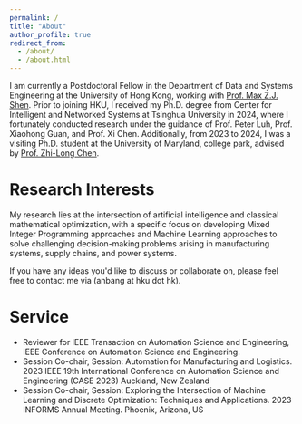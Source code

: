 ```yaml
---
permalink: /
title: "About"
author_profile: true
redirect_from: 
  - /about/
  - /about.html
---
```


I am currently a Postdoctoral Fellow in the Department of Data and Systems Engineering at the University of Hong Kong, working with [Prof. Max Z.J. Shen](https://www.dase.hku.hk/people/max-z-j-shen). Prior to joining HKU, I received my Ph.D. degree from Center for Intelligent and Networked Systems at Tsinghua University in 2024, where I fortunately conducted research under the guidance of Prof. Peter Luh, Prof. Xiaohong Guan, and Prof. Xi Chen. Additionally, from 2023 to 2024, I was a visiting Ph.D. student at the University of Maryland, college park, advised by [Prof. Zhi-Long Chen](https://www.rhsmith.umd.edu/directory/zhi-long-chen). 


Research Interests
======
My research lies at the intersection of artificial intelligence and classical mathematical optimization, with a specific focus on developing Mixed Integer Programming approaches and Machine Learning approaches to solve challenging decision-making problems arising in manufacturing systems, supply chains, and power systems.

If you have any ideas you'd like to discuss or collaborate on, please feel free to contact me via (anbang at hku dot hk).


Service
======
* Reviewer for IEEE Transaction on Automation Science and Engineering, IEEE Conference on Automation Science and Engineering.
* Session Co-chair, Session: Automation for Manufacturing and Logistics. 2023 IEEE 19th International Conference on Automation Science and Engineering (CASE 2023) Auckland, New Zealand
* Session Co-chair, Session: Exploring the Intersection of Machine Learning and Discrete Optimization: Techniques and Applications. 2023 INFORMS Annual Meeting. Phoenix, Arizona, US

 






